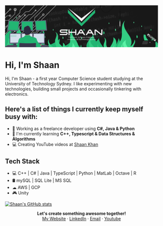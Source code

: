 ![Header](https://github.com/ShaanCoding/ShaanCoding/blob/master/Assets/Banner.png)

# Hi, I'm Shaan

Hi, I'm Shaan - a first year Computer Science student studying at the University of Technology Sydney. I like experimenting with new technologies, building small projects and occasionally tinkering with electronics.

## Here's a list of things I currently keep myself busy with:
* 🌱 Working as a freelance developer using **C#, Java & Python**
* 💼 I'm currently learning **C++, Typescript & Data Structures & Algorithms**
* 💻 Creating YouTube videos at [Shaan Khan](https://www.youtube.com/channel/UCWjh4p405vo_azo9IVrn4jA)

## Tech Stack
* 💻 C++ | C# | Java | TypeScript | Python | MatLab | Octave | R
* 🛢️ mySQL | SQL Lite | MS SQL
* ☁ AWS | GCP
* 🎮 Unity

[![Shaan's GitHub stats](https://github-readme-stats.vercel.app/api?username=ShaanCoding)](https://github.com/ShaanCoding)

<p align=center>
<b>Let's create something awesome together!</b> <br>
<a href="https://shaancoding.com/">My Website</a> · <a href="https://www.linkedin.com/in/shaancoding">LinkedIn</a> · <a href="mailto:shaankhan101@gmail.com">Email</a> · <a href="https://www.youtube.com/channel/UCWjh4p405vo_azo9IVrn4jA">Youtube</a>
</p>
